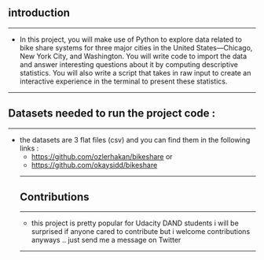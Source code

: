 

## introduction
---

- In this project, you will make use of Python to explore data related to bike share systems for three major cities in the United States—Chicago, New York City, and Washington. You will write code to import the data and answer interesting questions about it by computing descriptive statistics. You will also write a script that takes in raw input to create an interactive experience in the terminal to present these statistics.
-----
## Datasets needed to run the project code :
---
- the datasets are 3 flat files (csv) and you can find them 
 in the following links : 
   - https://github.com/ozlerhakan/bikeshare
   or
   - https://github.com/okaysidd/bikeshare
  ----
   ## Contributions 
   ---
   - this project is pretty popular for Udacity DAND students i will be surprised if anyone cared to contribute but i welcome contributions anyways .. just send me a message on Twitter
   ----
